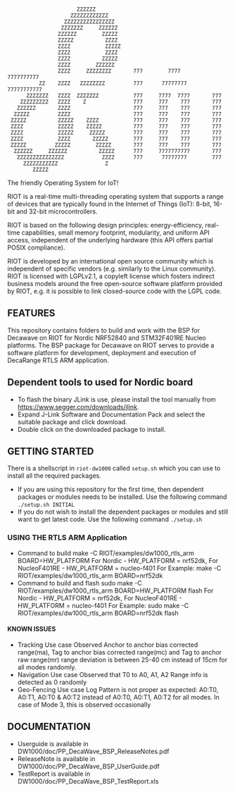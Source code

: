                           ZZZZZZ
                        ZZZZZZZZZZZZ
                      ZZZZZZZZZZZZZZZZ
                     ZZZZZZZ     ZZZZZZ
                    ZZZZZZ        ZZZZZ
                    ZZZZZ          ZZZZ
                    ZZZZ           ZZZZZ
                    ZZZZ           ZZZZ
                    ZZZZ          ZZZZZ
                    ZZZZ        ZZZZZZ
                    ZZZZ     ZZZZZZZZ       777        7777       7777777777
              ZZ    ZZZZ   ZZZZZZZZ         777      77777777    77777777777
          ZZZZZZZ   ZZZZ  ZZZZZZZ           777     7777  7777       777
        ZZZZZZZZZ   ZZZZ    Z               777     777    777       777
       ZZZZZZ       ZZZZ                    777     777    777       777
      ZZZZZ         ZZZZ                    777     777    777       777
     ZZZZZ          ZZZZZ    ZZZZ           777     777    777       777
     ZZZZ           ZZZZZ    ZZZZZ          777     777    777       777
     ZZZZ           ZZZZZ     ZZZZZ         777     777    777       777
     ZZZZ           ZZZZ       ZZZZZ        777     777    777       777
     ZZZZZ         ZZZZZ        ZZZZZ       777     777    777       777
      ZZZZZZ     ZZZZZZ          ZZZZZ      777     7777777777       777
       ZZZZZZZZZZZZZZZ            ZZZZ      777      77777777        777
         ZZZZZZZZZZZ               Z
            ZZZZZ

The friendly Operating System for IoT!

RIOT is a real-time multi-threading operating system that supports a range of
devices that are typically found in the Internet of Things (IoT): 
8-bit, 16-bit and 32-bit microcontrollers.

RIOT is based on the following design principles: energy-efficiency, real-time
capabilities, small memory footprint, modularity, and uniform API access,
independent of the underlying hardware (this API offers partial POSIX
compliance).

RIOT is developed by an international open source community which is
independent of specific vendors (e.g. similarly to the Linux community).
RIOT is licensed with LGPLv2.1, a copyleft license which fosters
indirect business models around the free open-source software platform
provided by RIOT, e.g. it is possible to link closed-source code with the
LGPL code.


## FEATURES

This repository contains folders to build and work with the BSP for Decawave 
on RIOT for Nordic NRF52840 and STM32F401RE Nucleo platforms. The BSP package 
for Decawave on RIOT serves to provide a software platform for development, 
deployment and execution of DecaRange RTLS ARM application.


## Dependent tools to used for Nordic board

* To flash the binary JLink is use, please install the tool manually from
https://www.segger.com/downloads/jlink.
* Expand J-Link Software and Documentation Pack and select the suitable 
package and click download.
* Double click on the downloaded package to install.


## GETTING STARTED

There is a shellscript in `riot-dw1000` called `setup.sh` which
you can use to install all the required packages.
* If you are using this repository for the first time, then dependent packages
  or modules needs to be installed. 
  Use the following command `./setup.sh INITIAL`
* If you do not wish to install the dependent packages or modules and still want
  to get latest code.
  Use the following command `./setup.sh`


### USING THE RTLS ARM Application

* Command to build
  make -C RIOT/examples/dw1000_rtls_arm BOARD=HW_PLATFORM
  For Nordic - HW_PLATFORM = nrf52dk, 
  For NucleoF401RE - HW_PLATFORM = nucleo-f401
            For Example: make -C RIOT/examples/dw1000_rtls_arm BOARD=nrf52dk    
* Command to build and flash
  sudo make -C RIOT/examples/dw1000_rtls_arm BOARD=HW_PLATFORM flash
  For Nordic - HW_PLATFORM = nrf52dk, 
  For NucleoF401RE - HW_PLATFORM = nucleo-f401
            For Example: sudo make -C RIOT/examples/dw1000_rtls_arm BOARD=nrf52dk flash    


#### KNOWN ISSUES

* Tracking Use case
  Observed Anchor to anchor bias corrected range(ma), Tag to anchor bias corrected
  range(mc) and Tag to anchor raw range(mr) range deviation is between 25-40 cm
  instead of 15cm for all modes randomly.
* Navigation Use case
  Observed that T0 to A0, A1, A2 Range info is detected as 0 randomly
* Geo-Fencing Use case
  Log Pattern is not proper as expected: A0:T0, A0:T1, A0:T0 & A0:T2 instead of
  A0:T0, A0:T1, A0:T2 for all modes. In case of Mode 3, this is observed occasionally


## DOCUMENTATION

* Userguide is available in DW1000/doc/PP_DecaWave_BSP_ReleaseNotes.pdf
* ReleaseNote is available in DW1000/doc/PP_DecaWave_BSP_UserGuide.pdf
* TestReport is available in DW1000/doc/PP_DecaWave_BSP_TestReport.xls

